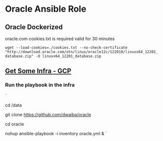 # Oracle Ansible Role
## Oracle Dockerized
 oracle.com cookies.txt is required valid for 30 minutes
 
`
wget --load-cookies=./cookies.txt --no-check-certificate "http://download.oracle.com/otn/linux/oracle12c/122010/linuxx64_12201_database.zip" -O linuxx64_12201_database.zip
`
## [Get Some Infra - GCP](https://gist.github.com/dwaiba/c977a1440855d296b6e508b570915a10#file-gcloud-centos7-docker-tools-L64-L120)

### Run the playbook in the infra 

`

cd /data

git clone https://github.com/dwaiba/oracle

cd oracle

nohup ansible-playbook -i inventory oracle.yml &
`

